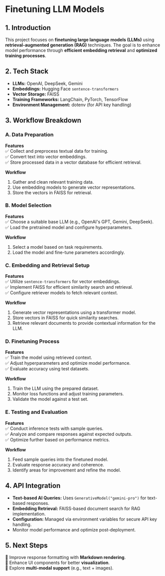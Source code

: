 # Finetuning LLM Models

## 1. Introduction
This project focuses on **finetuning large language models (LLMs)** using **retrieval-augmented generation (RAG)** techniques. The goal is to enhance model performance through **efficient embedding retrieval** and **optimized training processes**.

## 2. Tech Stack
- **LLMs:** OpenAI, DeepSeek, Gemini  
- **Embeddings:** Hugging Face `sentence-transformers`  
- **Vector Storage:** FAISS  
- **Training Frameworks:** LangChain, PyTorch, TensorFlow  
- **Environment Management:** dotenv (for API key handling)  

## 3. Workflow Breakdown

### A. Data Preparation
**Features**  
✅ Collect and preprocess textual data for training.  
✅ Convert text into vector embeddings.  
✅ Store processed data in a vector database for efficient retrieval.  

**Workflow**  
1. Gather and clean relevant training data.  
2. Use embedding models to generate vector representations.  
3. Store the vectors in FAISS for retrieval.  

### B. Model Selection
**Features**  
✅ Choose a suitable base LLM (e.g., OpenAI's GPT, Gemini, DeepSeek).  
✅ Load the pretrained model and configure hyperparameters.  

**Workflow**  
1. Select a model based on task requirements.  
2. Load the model and fine-tune parameters accordingly.  

### C. Embedding and Retrieval Setup
**Features**  
✅ Utilize `sentence-transformers` for vector embeddings.  
✅ Implement FAISS for efficient similarity search and retrieval.  
✅ Configure retriever models to fetch relevant context.  

**Workflow**  
1. Generate vector representations using a transformer model.  
2. Store vectors in FAISS for quick similarity searches.  
3. Retrieve relevant documents to provide contextual information for the LLM.  

### D. Finetuning Process
**Features**  
✅ Train the model using retrieved context.  
✅ Adjust hyperparameters and optimize model performance.  
✅ Evaluate accuracy using test datasets.  

**Workflow**  
1. Train the LLM using the prepared dataset.  
2. Monitor loss functions and adjust training parameters.  
3. Validate the model against a test set.  

### E. Testing and Evaluation
**Features**  
✅ Conduct inference tests with sample queries.  
✅ Analyze and compare responses against expected outputs.  
✅ Optimize further based on performance metrics.  

**Workflow**  
1. Feed sample queries into the finetuned model.  
2. Evaluate response accuracy and coherence.  
3. Identify areas for improvement and refine the model.  

## 4. API Integration
- **Text-based AI Queries:** Uses `GenerativeModel("gemini-pro")` for text-based responses.  
- **Embedding Retrieval:** FAISS-based document search for RAG implementation.  
- **Configuration:** Managed via environment variables for secure API key handling.  
- Monitor model performance and optimize post-deployment.  

## 5. Next Steps
🚀 Improve response formatting with **Markdown rendering**.  
🚀 Enhance UI components for better **visualization**.  
🚀 Explore **multi-modal support** (e.g., text + images).  
